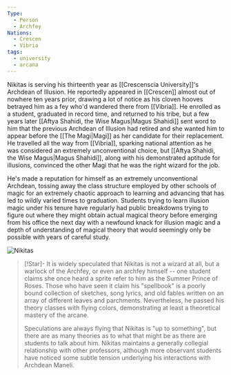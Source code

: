 ```yaml
---
Type:
  - Person
  - Archfey
Nations:
  - Crescen
  - Vibria
tags:
  - university
  - arcana
---
```

Nikitas is serving his thirteenth year as [[Crescenscia University]]'s Archdean of Illusion. He reportedly appeared in [[Crescen]] almost out of nowhere ten years prior, drawing a lot of notice as his cloven hooves betrayed him as a fey who'd wandered there from [[Vibria]]. He enrolled as a student, graduated in record time, and returned to his tribe, but a few years later [[Aftya Shahidi, the Wise Magus|Magus Shahidi]] sent word to him that the previous Archdean of Illusion had retired and she wanted him to appear before the [[The Magi|Magi]] as her candidate for their replacement. He travelled all the way from [[Vibria]], sparking national attention as he was considered an extremely unconventional choice, but [[Aftya Shahidi, the Wise Magus|Magus Shahidi]], along with his demonstrated aptitude for illusions, convinced the other Magi that he was the right wizard for the job.

He's made a reputation for himself as an extremely unconventional Archdean, tossing away the class structure employed by other schools of magic for an extremely chaotic approach to learning and advancing that has led to wildly varied times to graduation. Students trying to learn illusion magic under his tenure have regularly had public breakdowns trying to figure out where they might obtain actual magical theory before emerging from his office the next day with a newfound knack for illusion magic and a depth of understanding of magical theory that would seemingly only be possible with years of careful study.

![Nikitas](https://www.worldanvil.com/uploads/images/c65da575f025ddd85322f3f9b847b23f.png)

> [!Star]-
> It is widely speculated that Nikitas is not a wizard at all, but a warlock of the Archfey, or even an archfey himself -- one student claims she once heard a sprite refer to him as the Summer Prince of Roses. Those who have seen it claim his "spellbook" is a poorly bound collection of sketches, song lyrics, and old fables written on an array of different leaves and parchments. Nevertheless, he passed his theory classes with flying colors, demonstrating at least a theoretical mastery of the arcane.
> 
> Speculations are always flying that Nikitas is "up to something", but there are as many theories as to what that might be as there are students to talk about him. Nikitas maintains a generally collegial relationship with other professors, although more observant students have noticed some subtle tension underlying his interactions with Archdean Maneli.